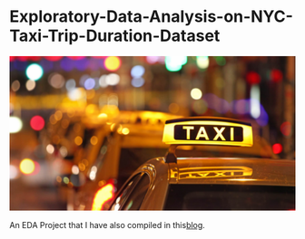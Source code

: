 # Exploratory-Data-Analysis-on-NYC-Taxi-Trip-Duration-Dataset

![What is this](header.png)

An EDA Project that I have also compiled in this[blog](https://www.analyticsvidhya.com/blog/2021/01/exploratory-data-analysis-on-nyc-taxi-trip-duration-dataset/).
